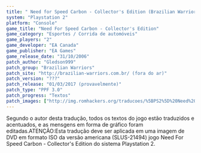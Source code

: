 ```yaml
---
title: " Need for Speed Carbon - Collector's Edition (Brazilian Warriors)"
system: "Playstation 2"
platform: "Console"
game_title: "Need For Speed Carbon - Collector's Edition"
game_category: "Esportes / Corrida de automóveis"
game_players: "2"
game_developer: "EA Canada"
game_publisher: "EA Games"
game_release_date: "31/10/2006"
patch_author: "Gledson999"
patch_group: "Brazilian Warriors"
patch_site: "http://brazilian-warriors.com.br/ (fora do ar)"
patch_version: "???"
patch_release: "01/03/2017 (provavelmente)"
patch_type: "PPF 3.0"
patch_progress: "Textos"
patch_images: ["http://img.romhackers.org/traducoes/%5BPS2%5D%20Need%20For%20Speed%20Carbon%20-%20Collector's%20Edition%20-%20Gledson999%20-%201.jpg","http://img.romhackers.org/traducoes/%5BPS2%5D%20Need%20For%20Speed%20Carbon%20-%20Collector's%20Edition%20-%20Gledson999%20-%202.jpg","http://img.romhackers.org/traducoes/%5BPS2%5D%20Need%20For%20Speed%20Carbon%20-%20Collector's%20Edition%20-%20Gledson999%20-%203.jpg"]
---
```

Segundo o autor desta tradução, todos os textos do jogo estão traduzidos e acentuados, e as mensgens em forma de gráfico foram editadas.ATENÇÃO:Esta tradução deve ser aplicada em uma imagem de DVD em formato ISO da versão americana (SLUS-21494) jogo Need For Speed Carbon - Collector's Edition do sistema Playstation 2.